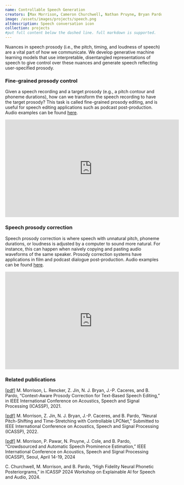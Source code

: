 ```yaml
---
name: Controllable Speech Generation
creators: [Max Morrison, Cameron Churchwell, Nathan Pruyne, Bryan Pardo]
image: /assets/images/projects/speech.png
altdescription: Speech conversation icon
collection: projects
#put full content below the dashed line. full markdown is supported.
---
```


Nuances in speech prosody (i.e., the pitch, timing, and loudness of speech) are a vital part of how we communicate. We develop generative machine learning models that use interpretable, disentangled representations of speech to give control over these nuances and generate speech reflecting user-specified prosody.

### Fine-grained prosody control

Given a speech recording and a target prosody (e.g., a pitch contour and phoneme durations), how can we transform the speech recording to have the target prosody? This task is called fine-grained prosody editing, and is useful for speech editing applications such as podcast post-production. Audio examples can be found [here](https://maxrmorrison.com/sites/controllable-lpcnet).

<iframe width="560" height="315" src="https://www.youtube.com/embed/4-_Szz1Syvg" title="YouTube video player" frameborder="0" allow="accelerometer; autoplay; clipboard-write; encrypted-media; gyroscope; picture-in-picture" allowfullscreen></iframe>


### Speech prosody correction

Speech prosody correction is where speech with unnatural pitch, phoneme durations, or loudness is adjusted by a computer to sound more natural. For instance, this can happen when naively copying and pasting audio waveforms of the same speaker. Prosody correction systems have applications in film and podcast dialogue post-production. Audio examples can be found [here](https://maxrmorrison.com/sites/context-aware).

<iframe width="560" height="315" src="https://www.youtube.com/embed/zrc1GjVxGL8" title="YouTube video player" frameborder="0" allow="accelerometer; autoplay; clipboard-write; encrypted-media; gyroscope; picture-in-picture" allowfullscreen></iframe>


### Related publications

[[pdf]](/assets/papers/morrison2021context.pdf) M. Morrison, L. Rencker, Z. Jin, N. J. Bryan, J.-P. Caceres, and B. Pardo, “Context-Aware Prosody Correction for Text-Based Speech Editing,” in IEEE International Conference on Acoustics, Speech and Signal Processing (ICASSP), 2021.

[[pdf]](/assets/papers/morrison2022neural.pdf) M. Morrison, Z. Jin, N. J. Bryan, J.-P. Caceres, and B. Pardo, “Neural Pitch-Shifting and Time-Stretching with Controllable LPCNet,” Submitted to IEEE International Conference on Acoustics, Speech and Signal Processing (ICASSP), 2022.

[[pdf]](/assets/papers/icassp2024_Speech_Prominence_Estimation.pdf) M. Morrison, P. Pawar, N. Pruyne, J. Cole, and B. Pardo, “Crowdsourced and Automatic Speech Prominence Estimation,” IEEE International Conference on Acoustics, Speech and Signal Processing (ICASSP), Seoul, April 14-19, 2024

C. Churchwell, M. Morrison, and B. Pardo, “High Fidelity Neural Phonetic Posteriorgrams,” in ICASSP 2024 Workshop on Explainable AI for Speech and Audio, 2024.
